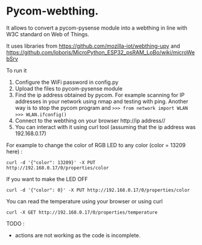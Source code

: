 # Pycom-webthing. 

It allows to convert a pycom-pysense module into a webthing in line with W3C 
standard on Web of Things. 

It uses libraries from 
https://github.com/mozilla-iot/webthing-upy
and
https://github.com/loboris/MicroPython_ESP32_psRAM_LoBo/wiki/microWebSrv

To run it

1. Configure the WiFi password in config.py
2. Upload the files to pycom-pysense module
3. Find the ip address obtained by pycom. For example scanning for IP addresses in your network using nmap and testing with ping. Another way is to stop the pycom program and 
`>>> from network import WLAN`
`>>> WLAN.ifconfig()`
4. Connect to the webthing on your browser http://ip address//
5. You can interact with it using curl tool (assuming that the ip address was 192.168.0.17)

For example to change the color of RGB LED to any color (color = 13209 here) :

`curl -d '{"color": 13209}' -X PUT http://192.168.0.17/0/properties/color`

If you want to make the LED OFF

`curl -d '{"color": 0}' -X PUT http://192.168.0.17/0/properties/color`

You can read the temperature using your browser or using curl

`curl -X GET http://192.168.0.17/0/properties/temperature`

TODO :
 - actions are not working as the code is incomplete.
